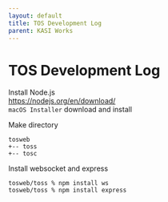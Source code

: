 ```yaml
---
layout: default
title: TOS Development Log
parent: KASI Works
---
```


# TOS Development Log

Install Node.js  
https://nodejs.org/en/download/  
`macOS Installer` download and install

Make directory
```shell
tosweb
+-- toss
+-- tosc
```

Install websocket and express
```shell
tosweb/toss % npm install ws
tosweb/toss % npm install express
```

